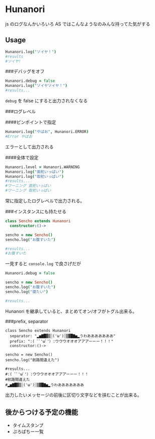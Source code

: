 Hunanori
==========

js のログなんかいろいろ
AS ではこんなようなのみんな持ってた気がする

Usage
--------

```coffee
Hunanori.log("ソイヤ！")
#results
#ソイヤ!
```

###デバッグをオフ
```coffee
Hunanori.debug = false
Hunanori.log("ソイヤソイヤ！")
#results...
```

`debug` を false にすると出力されなくなる

###ログレベル

####ピンポイントで指定

```coffee
Hunanori.log("やばお", Hunanori.ERROR)
#Error やばお
```

エラーとして出力される

####全体で設定

```coffee
Hunanori.level = Hunanori.WARNING
Hunanori.log("面舵いっぱい")
Hunanori.log("取舵いっぱい")
#results....
#ワーニング 面舵いっぱい
#ワーニング 取舵いっぱい
```

常に指定したログレベルで出力される。

###インスタンスにも持たせる
```coffee
class Sencho extends Hunanori
  constructor:()->

sencho = new Sencho()
sencho.log("お腹すいた")

#results...
#お腹すいた
```

一見すると `console.log` で良さげだが

```coffee
Hunanori.debug = false

sencho = new Sencho()
sencho.log("お腹すいた")
sencho.log("寝たい")

#results...
```

Hunanori を継承していると、まとめてオン/オフがトグル出来る。

###prefix, separator

```
class Sencho extends Hunanori
  separator: "▂▅▇█▓▒░('ω')░▒▓█▇▅▂うわあああああああ"
  prefix: ":( ﾞﾟ'ωﾟ'）:ウウウオオオアアアーーー！！！"
  constructor:()->

sencho = new Sencho()
sencho.log("航路間違えた")

#results...
#:( ﾞﾟ'ωﾟ'）:ウウウオオオアアアーーー！！！
#航路間違えた
#▂▅▇█▓▒░('ω')░▒▓█▇▅▂うわあああああああ
```

出力したいメッセージの前後に区切り文字などを挟むことが出来る。


後からつける予定の機能
-----------------------

* タイムスタンプ
* ぷろぱちー一覧
